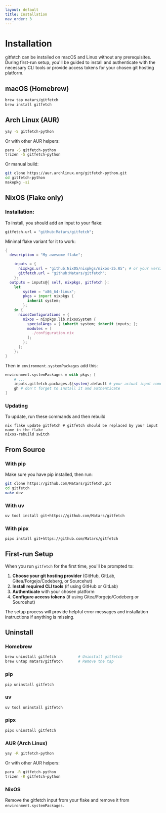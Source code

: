 ```yaml
---
layout: default
title: Installation
nav_order: 3
---
```


# Installation

gitfetch can be installed on macOS and Linux without any prerequisites. During first-run setup, you'll be guided to install and authenticate with the necessary CLI tools or provide access tokens for your chosen git hosting platform.

## macOS (Homebrew)

```bash
brew tap matars/gitfetch
brew install gitfetch
```

## Arch Linux (AUR)

```bash
yay -S gitfetch-python
```

Or with other AUR helpers:

```bash
paru -S gitfetch-python
trizen -S gitfetch-python
```

Or manual build:

```bash
git clone https://aur.archlinux.org/gitfetch-python.git
cd gitfetch-python
makepkg -si
```

## NixOS (Flake only)

### Installation:

To install, you should add an input to your flake:
```nix
gitfetch.url = "github:Matars/gitfetch";
```

Minimal flake variant for it to work:
```nix
{
  description = "My awesome flake";

	inputs = {
	  nixpkgs.url = "github:NixOS/nixpkgs/nixos-25.05"; # or your version
	  gitfetch.url = "github:Matars/gitfetch";
	};
  outputs = inputs@{ self, nixpkgs, gitfetch }:
  	let
  		system = "x86_64-linux";
  		pkgs = import nixpkgs { 
  		  inherit system; 
  		};
  	in {
  	  nixosConfigurations = {
  	  	nixos = nixpkgs.lib.nixosSystem {
  	  	  specialArgs = { inherit system; inherit inputs; };
		  modules = [
		    ./configuration.nix
		  ];
  	  	};
  	  };
  	};
}
```

Then in ``environment.systemPackages`` add this:
```nix
environment.systemPackages = with pkgs; [
	# ...
	inputs.gitfetch.packages.${system}.default # your actual input name
	gh # don't forget to install it and authenticate
]
```

### Updating

To update, run these commands and then rebuild
```shell
nix flake update gitfetch # gitfetch should be replaced by your input name in the flake
nixos-rebuild switch
```

## From Source

### With pip

Make sure you have pip installed, then run:

```bash
git clone https://github.com/Matars/gitfetch.git
cd gitfetch
make dev
```

### With uv

```bash
uv tool install git+https://github.com/Matars/gitfetch
```

### With pipx

```bash
pipx install git+https://github.com/Matars/gitfetch
```

## First-run Setup

When you run `gitfetch` for the first time, you'll be prompted to:

1. **Choose your git hosting provider** (GitHub, GitLab, Gitea/Forgejo/Codeberg, or Sourcehut)
2. **Install required CLI tools** (if using GitHub or GitLab)
3. **Authenticate** with your chosen platform
4. **Configure access tokens** (if using Gitea/Forgejo/Codeberg or Sourcehut)

The setup process will provide helpful error messages and installation instructions if anything is missing.

## Uninstall

### Homebrew

```bash
brew uninstall gitfetch          # Uninstall gitfetch
brew untap matars/gitfetch       # Remove the tap
```

### pip

```bash
pip uninstall gitfetch
```

### uv

```bash
uv tool uninstall gitfetch
```

### pipx

```bash
pipx uninstall gitfetch
```

### AUR (Arch Linux)

```bash
yay -R gitfetch-python
```

Or with other AUR helpers:

```bash
paru -R gitfetch-python
trizen -R gitfetch-python
```

### NixOS

Remove the gitfetch input from your flake and remove it from `environment.systemPackages`.
